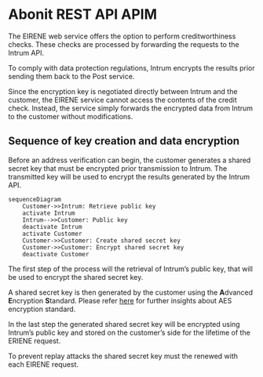 # Abonit REST API APIM

The EIRENE web service offers the option to perform creditworthiness checks. These checks are processed by forwarding the requests to the Intrum API.

To comply with data protection regulations, Intrum encrypts the results prior sending them back to the Post service.

Since the encryption key is negotiated directly between Intrum and the customer, the EIRENE service cannot access the contents of the credit check. Instead, the service simply forwards the encrypted data from Intrum to the customer without modifications.

## Sequence of key creation and data encryption

Before an address verification can begin, the customer generates a shared secret key that must be encrypted prior transmission to Intrum. The transmitted key will be used to encrypt the results generated by the Intrum API.

```mermaid
sequenceDiagram
    Customer->>Intrum: Retrieve public key
    activate Intrum
    Intrum-->>Customer: Public key
    deactivate Intrum
    activate Customer
    Customer->>Customer: Create shared secret key
    Customer->>Customer: Encrypt shared secret key
    deactivate Customer
```

The first step of the process will the retrieval of Intrum’s public key, that will be used to encrypt the shared secret key.

A shared secret key is then generated by the customer using the **A**dvanced **E**ncryption **S**tandard. Please refer [here](https://en.wikipedia.org/wiki/Advanced_Encryption_Standard) for further insights about AES encryption standard.

In the last step the generated shared secret key will be encrypted using Intrum’s public key and stored on the customer’s side for the lifetime of the ERIENE request.

To prevent replay attacks the shared secret key must the renewed with each EIRENE request.